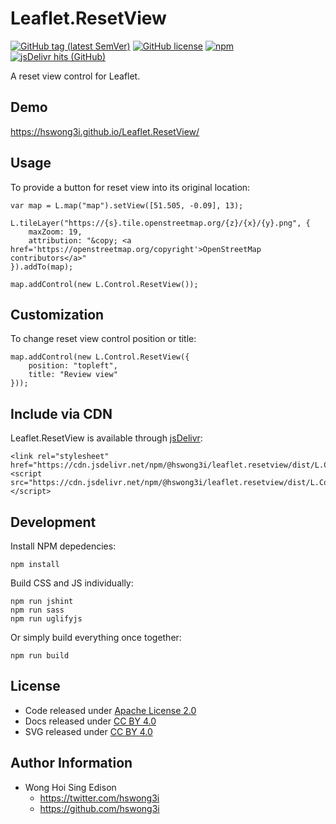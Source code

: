 # Leaflet.ResetView

[![GitHub tag (latest SemVer)](https://img.shields.io/github/v/tag/hswong3i/Leaflet.ResetView)](https://github.com/hswong3i/Leaflet.ResetView/tags)
[![GitHub license](https://img.shields.io/github/license/hswong3i/Leaflet.ResetView)](https://github.com/hswong3i/Leaflet.ResetView/blob/master/LICENSE)
[![npm](https://img.shields.io/npm/v/@hswong3i/leaflet.resetview)](https://www.npmjs.com/package/@hswong3i/leaflet.resetview)
[![jsDelivr hits (GitHub)](https://img.shields.io/jsdelivr/gh/hm/hswong3i/Leaflet.ResetView)](https://www.jsdelivr.com/package/npm/@hswong3i/leaflet.resetview)

A reset view control for Leaflet.

## Demo

<https://hswong3i.github.io/Leaflet.ResetView/>

## Usage

To provide a button for reset view into its original location:

    var map = L.map("map").setView([51.505, -0.09], 13);
    
    L.tileLayer("https://{s}.tile.openstreetmap.org/{z}/{x}/{y}.png", {
        maxZoom: 19,
        attribution: "&copy; <a href='https://openstreetmap.org/copyright'>OpenStreetMap contributors</a>"
    }).addTo(map);
    
    map.addControl(new L.Control.ResetView());

## Customization

To change reset view control position or title:

    map.addControl(new L.Control.ResetView({
        position: "topleft",
        title: "Review view"
    }));

## Include via CDN

Leaflet.ResetView is available through [jsDelivr](https://www.jsdelivr.com/):

    <link rel="stylesheet" href="https://cdn.jsdelivr.net/npm/@hswong3i/leaflet.resetview/dist/L.Control.ResetView.min.css">
    <script src="https://cdn.jsdelivr.net/npm/@hswong3i/leaflet.resetview/dist/L.Control.ResetView.min.js"></script>

## Development

Install NPM depedencies:

    npm install

Build CSS and JS individually:

    npm run jshint
    npm run sass
    npm run uglifyjs

Or simply build everything once together:

    npm run build

## License

  - Code released under [Apache License 2.0](LICENSE)
  - Docs released under [CC BY 4.0](http://creativecommons.org/licenses/by/4.0/)
  - SVG released under [CC BY 4.0](https://fontawesome.com/license/free)

## Author Information

  - Wong Hoi Sing Edison
      - <https://twitter.com/hswong3i>
      - <https://github.com/hswong3i>
